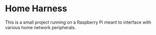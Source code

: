 # Home Harness

This is a small project running on a Raspberry Pi meant to interface with various home network peripherals.